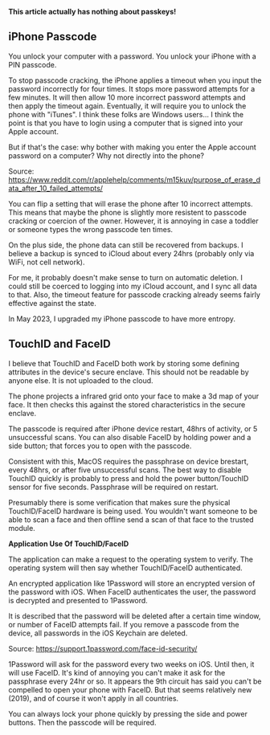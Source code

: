 **This article actually has nothing about passkeys!**

## iPhone Passcode

You unlock your computer with a password. You unlock your iPhone with a
PIN passcode.

To stop passcode cracking, the iPhone applies a timeout when you input
the password incorrectly for four times. It stops more password attempts
for a few minutes. It will then allow 10 more incorrect password
attempts and then apply the timeout again. Eventually, it will require
you to unlock the phone with "iTunes". I think these folks are Windows
users... I think the point is that you have to login using a computer
that is signed into your Apple account.

But if that's the case: why bother with making you enter the Apple
account password on a computer? Why not directly into the phone?

Source: https://www.reddit.com/r/applehelp/comments/m15kuv/purpose_of_erase_data_after_10_failed_attempts/

You can flip a setting that will erase the phone after 10 incorrect
attempts. This means that maybe the phone is slightly more resistent to
passcode cracking or coercion of the owner. However, it is annoying in
case a toddler or someone types the wrong passcode ten times.

On the plus side, the phone data can still be recovered from backups. I
believe a backup is synced to iCloud about every 24hrs (probably only
via WiFi, not cell network).

For me, it probably doesn't make sense to turn on automatic deletion. I
could still be coerced to logging into my iCloud account, and I sync all
data to that. Also, the timeout feature for passcode cracking already
seems fairly effective against the state.

In May 2023, I upgraded my iPhone passcode to have more entropy.

## TouchID and FaceID

I believe that TouchID and FaceID both work by storing some defining
attributes in the device's secure enclave. This should not be readable
by anyone else. It is not uploaded to the cloud.

The phone projects a infrared grid onto your face to make a 3d map of
your face. It then checks this against the stored characteristics in the
secure enclave.

The passcode is required after iPhone device restart, 48hrs of activity,
or 5 unsuccessful scans. You can also disable FaceID by holding power
and a side button; that forces you to open with the passcode.

Consistent with this, MacOS requires the passphrase on device brestart,
every 48hrs, or after five unsuccessful scans. The best way to disable
TouchID quickly is probably to press and hold the power button/TouchID
sensor for five seconds. Passphrase will be required on restart.

Presumably there is some verification that makes sure the physical
TouchID/FaceID hardware is being used. You wouldn't want someone to be
able to scan a face and then offline send a scan of that face to the
trusted module.

**Application Use Of TouchID/FaceID**

The application can make a request to the operating system to verify.
The operating system will then say whether TouchID/FaceID authenticated.

An encrypted application like 1Password will store an encrypted version
of the password with iOS. When FaceID authenticates the user, the
password is decrypted and presented to 1Password.

It is described that the password will be deleted after a certain time
window, or number of FaceID attempts fail. If you remove a passcode from
the device, all passwords in the iOS Keychain are deleted.

Source: https://support.1password.com/face-id-security/

1Password will ask for the password every two weeks on iOS. Until then,
it will use FaceID. It's kind of annoying you can't make it ask for the
passphrase every 24hr or so. It appears the 9th circuit has said you
can't be compelled to open your phone with FaceID. But that seems
relatively new (2019), and of course it won't apply in all countries.

You can always lock your phone quickly by pressing the side and power
buttons. Then the passcode will be required.
